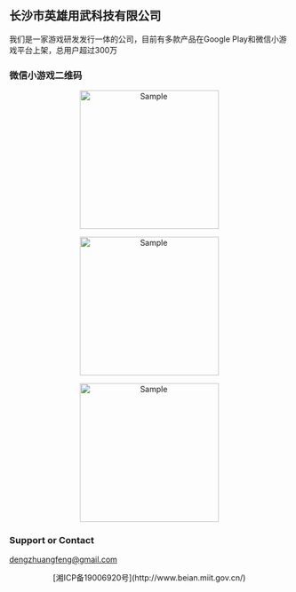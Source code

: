 ## 长沙市英雄用武科技有限公司

我们是一家游戏研发发行一体的公司，目前有多款产品在Google Play和微信小游戏平台上架，总用户超过300万


### 微信小游戏二维码
<p align="center">
    <img src="http://dadidzf.github.io/tetris.jpg" alt="Sample"  width="250" height="250">
    <p align="center">
    </p>
</p>
<p align="center">
    <img src="http://dadidzf.github.io/english.jpg" alt="Sample"  width="250" height="250">
    <p align="center">
    </p>
</p>
<p align="center">
    <img src="http://dadidzf.github.io/math.jpg" alt="Sample"  width="250" height="250">
    <p align="center">
    </p>
</p>

### Support or Contact
dengzhuangfeng@gmail.com


<center>[湘ICP备19006920号](http://www.beian.miit.gov.cn/)</center>
